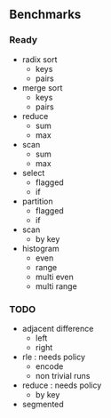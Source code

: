 ## Benchmarks 

### Ready

- radix sort
  - keys
  - pairs 
- merge sort
  - keys
  - pairs 
- reduce
  - sum
  - max
- scan
  - sum
  - max
- select
  - flagged
  - if
- partition
  - flagged
  - if
- scan 
  - by key
- histogram 
  - even
  - range
  - multi even
  - multi range

### TODO

- adjacent difference 
  - left
  - right
- rle : needs policy
  - encode
  - non trivial runs
- reduce : needs policy
  - by key
- segmented
